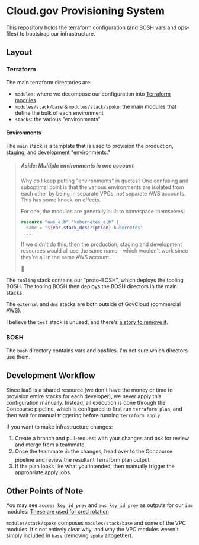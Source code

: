 # Cloud.gov Provisioning System

This repository holds the terraform configuration (and BOSH vars and ops-files)
to bootstrap our infrastructure.

## Layout

### Terraform

The main terraform directories are:

* `modules`: where we decompose our configuration into [Terraform
  modules](https://www.terraform.io/docs/configuration-0-11/modules.html)
* `modules/stack/base` & `modules/stack/spoke`: the main modules that define
  the bulk of each environment
* `stacks`: the various "environments"

#### Environments

The `main` stack is a template that is used to provision the production,
staging, and development "environments."

> ##### Aside: Multiple environments in one account
>
> Why do I keep putting "environments" in quotes?  One confusing and suboptimal
> point is that the various environments are isolated from each other by being
> in separate VPCs, _not_ separate AWS accounts. This has some knock-on
> effects.
>
> For one, the modules are generally built to namespace themselves:
>
> ``` terraform
> resource "aws_elb" "kubernetes_elb" {
>   name = "${var.stack_description}-kubernetes"
>   ...
> ```
>
> If we didn't do this, then the production, staging and development resources
> would all use the same name - which wouldn't work since they're all in the same
> AWS account.
>
> :shrug:

The `tooling` stack contains our "proto-BOSH", which deploys the tooling BOSH.
The tooling BOSH then deploys the BOSH directors in the main stacks.

The `external` and `dns` stacks are both outside of GovCloud (commercial AWS).

I believe the `test` stack is unused, and there's [a story to remove
it](https://github.com/18F/cg-product/issues/1277).

### BOSH

The `bosh` directory contains vars and opsfiles.  I'm not sure which directors
use them.

## Development Workflow

Since IaaS is a shared resource (we don't have the money or time to provision
entire stacks for each developer), we never apply this configuration manually.
Instead, all execution is done through the Concourse pipeline, which is
configured to first run `terraform plan`, and then wait for manual triggering
before running `terraform apply`.

If you want to make infrastructure changes:

1. Create a branch and pull-request with your changes and ask for review and
   merge from a teammate.
1. Once the teammate :thumbsup: the changes, head over to the Concourse
   pipeline and review the resultant Terraform plan output.
1. If the plan looks like what you intended, then manually trigger the
   appropriate apply jobs.

## Other Points of Note

You may see `access_key_id_prev` and `aws_key_id_prev` as outputs for our `iam`
modules. [These are used for cred
rotation](https://cloud.gov/docs/ops/runbook/rotating-iam-users/#rotating-iam-user-access-key-ids-and-secret-access-keys)

`modules/stack/spoke` composes `modules/stack/base` and some of the VPC
modules.  It's not entirely clear why, and why the VPC modules weren't simply
included in `base` (removing `spoke` altogether).
